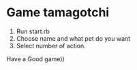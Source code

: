 # Game tamagotchi
1) Run start.rb
2) Choose name and what pet do you want
3) Select number of action.

Have a Good game))


